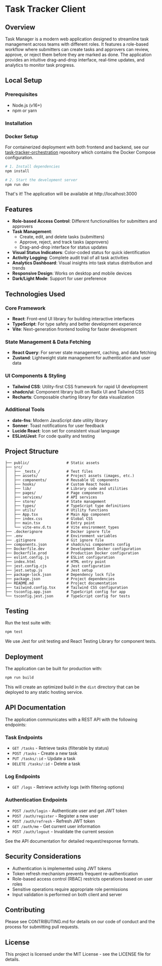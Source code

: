 # Task Tracker Client

## Overview

Task Manager is a modern web application designed to streamline task management across teams with different roles. It features a role-based workflow where submitters can create tasks and approvers can review, approve, or reject them before they are marked as done. The application provides an intuitive drag-and-drop interface, real-time updates, and analytics to monitor task progress.

## Local Setup

### Prerequisites

- Node.js (v16+)
- npm or yarn

### Installation

### Docker Setup

For containerized deployment with both frontend and backend, see our [task-tracker-orchestration](https://github.com/NireekshaHuns/EVident-Battery-Orchestration-Service) repository which contains the Docker Compose configuration.

```bash
# 1. Install dependencies
npm install

# 2. Start the development server
npm run dev
```

That's it! The application will be available at http://localhost:3000

## Features

- **Role-based Access Control**: Different functionalities for submitters and approvers
- **Task Management**:
  - Create, edit, and delete tasks (submitters)
  - Approve, reject, and track tasks (approvers)
  - Drag-and-drop interface for status updates
- **Visual Status Indicators**: Color-coded status for quick identification
- **Activity Logging**: Complete audit trail of all task activities
- **Analytics Dashboard**: Visual insights into task status distribution and trends
- **Responsive Design**: Works on desktop and mobile devices
- **Dark/Light Mode**: Support for user preference

## Technologies Used

### Core Framework

- **React**: Front-end UI library for building interactive interfaces
- **TypeScript**: For type safety and better development experience
- **Vite**: Next-generation frontend tooling for faster development

### State Management & Data Fetching

- **React Query**: For server state management, caching, and data fetching
- **Zustand**: Lightweight state management for authentication and user data

### UI Components & Styling

- **Tailwind CSS**: Utility-first CSS framework for rapid UI development
- **shadcn/ui**: Component library built on Radix UI and Tailwind CSS
- **Recharts**: Composable charting library for data visualization

### Additional Tools

- **date-fns**: Modern JavaScript date utility library
- **Sonner**: Toast notifications for user feedback
- **Lucide React**: Icon set for consistent visual language
- **ESLint/Jest**: For code quality and testing

## Project Structure

```
├── public/                 # Static assets
├── src/
│   ├── _tests_/            # Test files
│   ├── assets/             # Project assets (images, etc.)
│   ├── components/         # Reusable UI components
│   ├── hooks/              # Custom React hooks
│   ├── lib/                # Library code and utilities
│   ├── pages/              # Page components
│   ├── services/           # API services
│   ├── store/              # State management
│   ├── types/              # TypeScript type definitions
│   ├── utils/              # Utility functions
│   ├── App.tsx             # Main App component
│   ├── index.css           # Global CSS
│   ├── main.tsx            # Entry point
│   └── vite-env.d.ts       # Vite environment types
├── .dockerignore           # Docker ignore file
├── .env                    # Environment variables
├── .gitignore              # Git ignore file
├── components.json         # shadcn/ui components config
├── Dockerfile.dev          # Development Docker configuration
├── Dockerfile.prod         # Production Docker configuration
├── eslint.config.js        # ESLint configuration
├── index.html              # HTML entry point
├── jest.config.cjs         # Jest configuration
├── jest.setup.js           # Jest setup
├── package-lock.json       # Dependency lock file
├── package.json            # Project dependencies
├── README.md               # Project documentation
├── tailwind.config.tsx     # Tailwind CSS configuration
├── tsconfig.app.json       # TypeScript config for app
└── tsconfig.jest.json      # TypeScript config for tests
```

## Testing

Run the test suite with:

```bash
npm test
```

We use Jest for unit testing and React Testing Library for component tests.

## Deployment

The application can be built for production with:

```bash
npm run build
```

This will create an optimized build in the `dist` directory that can be deployed to any static hosting service.

## API Documentation

The application communicates with a REST API with the following endpoints:

### Task Endpoints

- `GET /tasks` - Retrieve tasks (filterable by status)
- `POST /tasks` - Create a new task
- `PUT /tasks/:id` - Update a task
- `DELETE /tasks/:id` - Delete a task

### Log Endpoints

- `GET /logs` - Retrieve activity logs (with filtering options)

### Authentication Endpoints

- `POST /auth/login` - Authenticate user and get JWT token
- `POST /auth/register` - Register a new user
- `POST /auth/refresh` - Refresh JWT token
- `GET /auth/me` - Get current user information
- `POST /auth/logout` - Invalidate the current session

See the API documentation for detailed request/response formats.

## Security Considerations

- Authentication is implemented using JWT tokens
- Token refresh mechanism prevents frequent re-authentication
- Role-based access control (RBAC) restricts operations based on user roles
- Sensitive operations require appropriate role permissions
- Input validation is performed on both client and server

## Contributing

Please see CONTRIBUTING.md for details on our code of conduct and the process for submitting pull requests.

## License

This project is licensed under the MIT License - see the LICENSE file for details.
